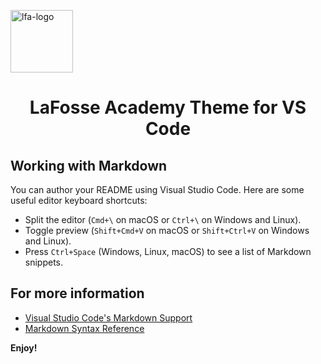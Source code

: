 <p>
    <img alt="lfa-logo" src="https://github.com/Raphael40/vscode-theme-lfa/blob/main/images/logo-rings@4x.png?raw=true" width="100" />
</p>

<h1 align="center">
    LaFosse Academy Theme for VS Code
</h1>

## Working with Markdown

You can author your README using Visual Studio Code. Here are some useful editor keyboard shortcuts:

-   Split the editor (`Cmd+\` on macOS or `Ctrl+\` on Windows and Linux).
-   Toggle preview (`Shift+Cmd+V` on macOS or `Shift+Ctrl+V` on Windows and Linux).
-   Press `Ctrl+Space` (Windows, Linux, macOS) to see a list of Markdown snippets.

## For more information

-   [Visual Studio Code's Markdown Support](http://code.visualstudio.com/docs/languages/markdown)
-   [Markdown Syntax Reference](https://help.github.com/articles/markdown-basics/)

**Enjoy!**
